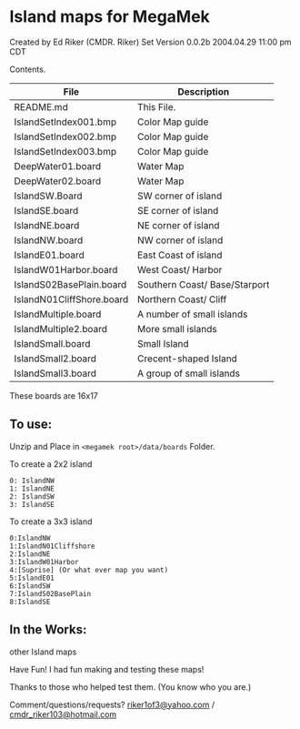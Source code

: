# Island maps for MegaMek

Created by Ed Riker (CMDR. Riker)
Set Version 0.0.2b
2004.04.29 11:00 pm CDT

Contents.

| File                      | Description                   |
|---------------------------|-------------------------------|
| README.md                 | This File.                    |
| IslandSetIndex001.bmp     | Color Map guide               |
| IslandSetIndex002.bmp     | Color Map guide               |
| IslandSetIndex003.bmp     | Color Map guide               |
| DeepWater01.board         | Water Map                     | 
| DeepWater02.board         | Water Map                     |
| IslandSW.Board            | SW corner of island           |
| IslandSE.board            | SE corner of island           |
| IslandNE.board            | NE corner of island           |
| IslandNW.board            | NW corner of island           |
| IslandE01.board           | East Coast of island          |
| IslandW01Harbor.board     | West Coast/ Harbor            |
| IslandS02BasePlain.board  | Southern Coast/ Base/Starport |
| IslandN01CliffShore.board | Northern Coast/ Cliff         |
| IslandMultiple.board      | A number of small islands     |
| IslandMultiple2.board     | More small islands            |
| IslandSmall.board         | Small Island                  |
| IslandSmall2.board        | Crecent-shaped Island         |
| IslandSmall3.board        | A group of small islands      |

These boards are 16x17

## To use:

Unzip and Place in `<megamek root>/data/boards` Folder.

To create a 2x2 island

```
0: IslandNW
1: IslandNE
2: IslandSW
3: IslandSE
```

To create a 3x3 island

```
0:IslandNW
1:IslandN01Cliffshore
2:IslandNE
3:IslandW01Harbor
4:[Suprise] (Or what ever map you want)
5:IslandE01
6:IslandSW
7:IslandS02BasePlain
8:IslandSE
```

## In the Works:

other Island maps

Have Fun!  I had fun making and testing these maps!

Thanks to those who helped test them. (You know who you are.)

Comment/questions/requests? riker1of3@yahoo.com / cmdr_riker103@hotmail.com

